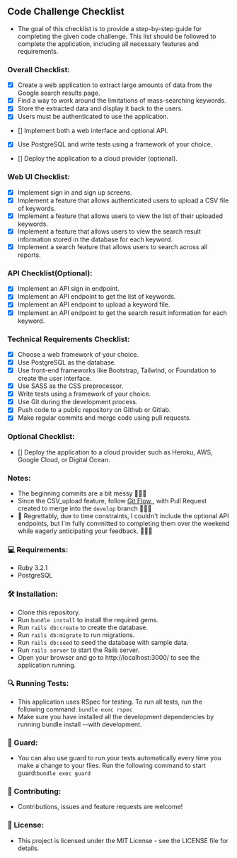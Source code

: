 ## Code Challenge Checklist

- The goal of this checklist is to provide a step-by-step guide for completing the given code challenge. This list should be followed to complete the application, including all necessary features and requirements.

### Overall Checklist:

- [x] Create a web application to extract large amounts of data from the Google search results page.
- [x] Find a way to work around the limitations of mass-searching keywords.
- [x] Store the extracted data and display it back to the users.
- [x] Users must be authenticated to use the application.
- [] Implement both a web interface and optional API.
- [x] Use PostgreSQL and write tests using a framework of your choice.
- [] Deploy the application to a cloud provider (optional).

### Web UI Checklist:

- [x] Implement sign in and sign up screens.
- [x] Implement a feature that allows authenticated users to upload a CSV file of keywords.
- [x] Implement a feature that allows users to view the list of their uploaded keywords.
- [x] Implement a feature that allows users to view the search result information stored in the database for each keyword.
- [x] Implement a search feature that allows users to search across all reports.

### API Checklist(Optional):

- [x] Implement an API sign in endpoint.
- [x] Implement an API endpoint to get the list of keywords.
- [x] Implement an API endpoint to upload a keyword file.
- [x] Implement an API endpoint to get the search result information for each keyword.

### Technical Requirements Checklist:

- [x] Choose a web framework of your choice.
- [x] Use PostgreSQL as the database.
- [x] Use front-end frameworks like Bootstrap, Tailwind, or Foundation to create the user interface.
- [x] Use SASS as the CSS preprocessor.
- [x] Write tests using a framework of your choice.
- [x] Use Git during the development process.
- [x] Push code to a public repository on Github or Gitlab.
- [x] Make regular commits and merge code using pull requests.

### Optional Checklist:

- [] Deploy the application to a cloud provider such as Heroku, AWS, Google Cloud, or Digital Ocean.

### Notes:

- The beginning commits are a bit messy 🙈💦🧹
- Since the CSV_upload feature, follow [ Git Flow ](https://www.atlassian.com/git/tutorials/comparing-workflows/gitflow-workflow) , with Pull Request created to merge into the `develop` branch 🙏💡🌱
- 🙏 Regrettably, due to time constraints, I couldn't include the optional API endpoints, but I'm fully committed to completing them over the weekend while eagerly anticipating your feedback. 💪🤞🤗

### 💻 Requirements:

- Ruby 3.2.1
- PostgreSQL

### 🛠️ Installation:

- Clone this repository.
- Run `bundle install` to install the required gems.
- Run `rails db:create` to create the database.
- Run `rails db:migrate` to run migrations.
- Run `rails db:seed` to seed the database with sample data.
- Run `rails server` to start the Rails server.
- Open your browser and go to http://localhost:3000/ to see the application running.

### 🔍 Running Tests:

- This application uses RSpec for testing. To run all tests, run the following command: `bundle exec rspec`
- Make sure you have installed all the development dependencies by running bundle install --with development.

### 🤖 Guard:

- You can also use guard to run your tests automatically every time you make a change to your files. Run the following command to start guard:`bundle exec guard`

### 🤝 Contributing:

- Contributions, issues and feature requests are welcome!

### 📜 License:

- This project is licensed under the MIT License - see the LICENSE file for details.
